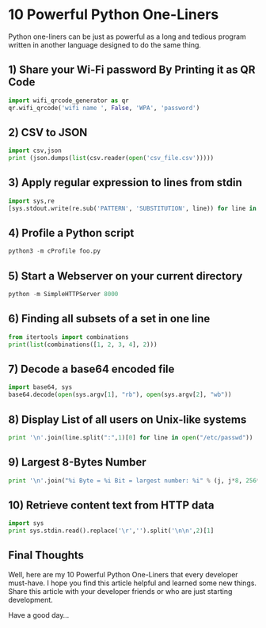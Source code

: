 # 10 Powerful Python One-Liners

Python one-liners can be just as powerful as a long and tedious program written in another language designed to do the same thing.


## 1) Share your Wi-Fi password By Printing it as QR Code

```python
import wifi_qrcode_generator as qr
qr.wifi_qrcode('wifi name ', False, 'WPA', 'password')
```

## 2) CSV to JSON

```python
import csv,json
print (json.dumps(list(csv.reader(open('csv_file.csv')))))
```


## 3) Apply regular expression to lines from stdin

```python
import sys,re
[sys.stdout.write(re.sub('PATTERN', 'SUBSTITUTION', line)) for line in sys.stdin]
```

## 4) Profile a Python script

```python
python3 -m cProfile foo.py
```

## 5) Start a Webserver on your current directory

```python
python -m SimpleHTTPServer 8000
```

## 6) Finding all subsets of a set in one line

```python
from itertools import combinations
print(list(combinations([1, 2, 3, 4], 2)))
```

## 7) Decode a base64 encoded file

```python
import base64, sys 
base64.decode(open(sys.argv[1], "rb"), open(sys.argv[2], "wb"))
```

## 8) Display List of all users on Unix-like systems

```python
print '\n'.join(line.split(":",1)[0] for line in open("/etc/passwd"))
```

## 9) Largest 8-Bytes Number

```python
print '\n'.join("%i Byte = %i Bit = largest number: %i" % (j, j*8, 256**j-1) for j in (1 << i for i in range(8)))
```

## 10) Retrieve content text from HTTP data

```python
import sys 
print sys.stdin.read().replace('\r','').split('\n\n',2)[1]
```

## Final Thoughts
Well, here are my 10 Powerful Python One-Liners that every developer must-have. I hope you find this article helpful and learned some new things. Share this article with your developer friends or who are just starting development.

Have a good day…
